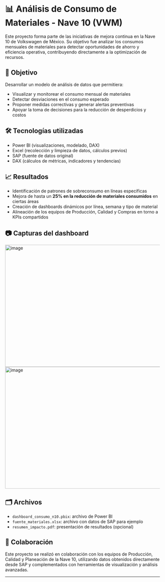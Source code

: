 # 📊 Análisis de Consumo de Materiales - Nave 10 (VWM)

Este proyecto forma parte de las iniciativas de mejora continua en la Nave 10 de Volkswagen de México. Su objetivo fue analizar los consumos mensuales de materiales para detectar oportunidades de ahorro y eficiencia operativa, contribuyendo directamente a la optimización de recursos.

## 🎯 Objetivo

Desarrollar un modelo de análisis de datos que permitiera:

- Visualizar y monitorear el consumo mensual de materiales
- Detectar desviaciones en el consumo esperado
- Proponer medidas correctivas y generar alertas preventivas
- Apoyar la toma de decisiones para la reducción de desperdicios y costos

## 🛠️ Tecnologías utilizadas

- Power BI (visualizaciones, modelado, DAX)
- Excel (recolección y limpieza de datos, cálculos previos)
- SAP (fuente de datos original)
- DAX (cálculos de métricas, indicadores y tendencias)

## 📈 Resultados

- Identificación de patrones de sobreconsumo en líneas específicas
- Mejora de hasta un **25% en la reducción de materiales consumidos** en ciertas áreas
- Creación de dashboards dinámicos por línea, semana y tipo de material
- Alineación de los equipos de Producción, Calidad y Compras en torno a KPIs compartidos

## 📷 Capturas del dashboard

<img width="717" height="398" alt="image" src="https://github.com/user-attachments/assets/245a8292-bc7a-4440-a216-f44f6c8cf253" />
<img width="712" height="397" alt="image" src="https://github.com/user-attachments/assets/c8975f19-b13f-4a03-b56e-b531c887428b" />


## 🗂️ Archivos

- `dashboard_consumo_n10.pbix`: archivo de Power BI
- `fuente_materiales.xlsx`: archivo con datos de SAP para ejemplo
- `resumen_impacto.pdf`: presentación de resultados (opcional)

## 👥 Colaboración

Este proyecto se realizó en colaboración con los equipos de Producción, Calidad y Planeación de la Nave 10, utilizando datos obtenidos directamente desde SAP y complementados con herramientas de visualización y análisis avanzadas.

---

